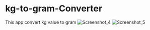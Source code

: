 # kg-to-gram-Converter
This app convert kg value to gram
![Screenshot_4](https://user-images.githubusercontent.com/72695590/119250308-0d3b3b80-bbc1-11eb-8fc4-978d0191bc98.png)
![Screenshot_5](https://user-images.githubusercontent.com/72695590/119250312-10cec280-bbc1-11eb-87f7-937a8331d470.png)

